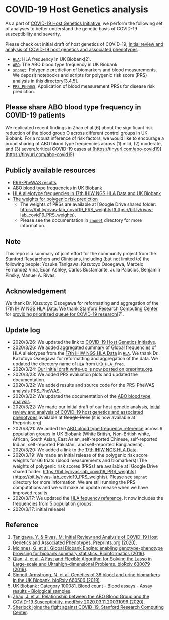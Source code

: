 # COVID-19 Host Genetics analysis

As a part of [COVID-19 Host Genetics Initiative](https://covid19hg.netlify.com/), we perform the following set of analyses to better understand the genetic basis of COVID-19 susceptibility and severity.

Please check out initial draft of host genetics of COVID-19, [Initial review and analysis of COVID-19 host genetics and associated phenotypes](https://doi.org/10.20944/preprints202003.0356.v1).

- [`HLA`](/HLA): HLA frequency in UK Biobank[2].
- [`ABO`](/ABO): The ABO blood type frequency in UK Biobank.
- [`snpnet`](/snpnet): Polygenic prediction of biomarkers and blood measurements. We deposit notebooks and scripts for polygenic risk score (PRS) analysis in this directory[3,4,5].
- [`PRS_PheWAS`](PRS_PheWAS): Application of blood measurement PRSs for disease risk prediction.

## Please share ABO blood type frequency in COVID-19 patients

We replicated recent findings in Zhao et al.[6] about the significant risk reduction of the blood group O across different control groups in UK Biobank. For a robust inference of risk factors, we would like to encourage a broad sharing of ABO blood type frequencies across (1) mild, (2) moderate, and (3) severe/critical COVID-19 cases at [https://tinyurl.com/abo-covid19](https://tinyurl.com/abo-covid19).

## Publicly available resources

- [PRS-PheWAS results](/PRS_PheWAS)
- [ABO blood type frequencies in UK Biobank](/ABO)
- [HLA allelotype frequencies in 17th IHIW NGS HLA Data and UK Biobank](/HLA)
- [The weights for polygenic risk prediction](/snpnet)
  - The weights of PRSs are available at [Google Drive shared folder: https://bit.ly/rivas-lab_covid19_PRS_weights](https://bit.ly/rivas-lab_covid19_PRS_weights).
  - Please see the documentation in [`snpnet`](/snpnet) directory for more information.

## Note

This repo is a summary of joint effort for the community project from the Stanford Researchers and Clinicians, including (but not limited to) the following people: Yosuke Tanigawa, Kazutoyo Osoegawa, Marcelo Fernandez Vina, Euan Ashley, Carlos Bustamante, Julia Palacios, Benjamin Pinsky, Manuel A. Rivas.

## Acknowledgement

We thank Dr. Kazutoyo Osoegawa for reformatting and aggregation of the [17th IHIW NGS HLA Data](http://17ihiw.org/17th-ihiw-ngs-hla-data/). We thank [Stanford Research Computing Center](https://srcc.stanford.edu/) for [providing prioritized queue for COVID-19 research](http://news.sherlock.stanford.edu/posts/sherlock-joins-the-fight-against-covid-19)[7].

## Update log

- 2020/3/26: We updated the link to [COVID-19 Host Genetics Initiative](https://covid19hg.netlify.com/).
- 2020/3/26: We added aggregated summary of Global frequencies of HLA allelotypes from the [17th IHIW NGS HLA Data](http://17ihiw.org/17th-ihiw-ngs-hla-data/) in [`HLA`](HLA). We thank Dr. Kazutoyo Osoegawa for reformatting and aggregation of the data. We updated the directory name of [`HLA`](HLA) from `UKB_HLA_freq`.
- 2020/3/24: [Our initial draft write-up is now posted on preprints.org](https://doi.org/10.20944/preprints202003.0356.v1).
- 2020/3/23: We added PRS evaluation plots and updated the documentation.
- 2020/3/22: We added results and source code for the PRS-PheWAS analysis [PRS_PheWAS](/PRS_PheWAS).
- 2020/3/22: We updated the documentation of the [ABO blood type analysis](/ABO).
- 2020/3/22: We made our initial draft of our host genetic analysis, [Initial review and analysis of COVID-19 host genetics and associated phenotypes](https://doi.org/10.20944/preprints202003.0356.v1) available at ~~Google Docs~~ (it is now available at Preprints.org).
- 2020/3/21: We added the [ABO blood type frequency reference](/ABO) across 9 population groups in UK Biobank (White British, Non-British white, African, South Asian, East Asian, self-reported Chinese, self-reported Indian, self-reported Pakistani, and self-reported Bangladeshi).
- 2020/3/20: We added a link to the [17th IHIW NGS HLA Data](http://17ihiw.org/17th-ihiw-ngs-hla-data/).
- 2020/3/19: We made an initial release of the polygenic risk score weights for 66 triats (blood measurements and biomarkers)! The weights of polygenic risk scores (PRSs) are available at [Google Drive shared folder: https://bit.ly/rivas-lab_covid19_PRS_weights](https://bit.ly/rivas-lab_covid19_PRS_weights). Please see [`snpnet`](/snpnet) directory for more information. We are still running the PRS computations and we will make an update release when we have improved results.
- 2020/3/17: We updated the [HLA fequency reference](/HLA). It now includes the frequencies from 5 population groups.
- 2020/3/17: initial release!

## Reference

1. [Tanigawa, Y. & Rivas, M. Initial Review and Analysis of COVID-19 Host Genetics and Associated Phenotypes. Preprints.org (2020)](https://doi.org/10.20944/preprints202003.0356.v1).
2. [McInnes, G. et al. Global Biobank Engine: enabling genotype-phenotype browsing for biobank summary statistics. Bioinformatics (2019)](https://doi.org/10.1093/bioinformatics/bty999).
3. [Qian, J. et al. A Fast and Flexible Algorithm for Solving the Lasso in Large-scale and Ultrahigh-dimensional Problems. bioRxiv 630079 (2019)](https://doi.org/doi:10.1101/630079).
4. [Sinnott-Armstrong, N. et al. Genetics of 38 blood and urine biomarkers in the UK Biobank. bioRxiv 660506 (2019)](https://doi.org/10.1101/660506).
5. [UK Biobank : Category 100081. Blood count - Blood assays - Assay results - Biological samples](http://biobank.ctsu.ox.ac.uk/crystal/label.cgi?id=100081).
6. [Zhao, J. et al. Relationship between the ABO Blood Group and the COVID-19 Susceptibility. medRxiv 2020.03.11.20031096 (2020)](https://doi.org/10.1101/2020.03.11.20031096).
7. [Sherlock joins the fight against COVID-19. Stanford Research Computing Center](http://news.sherlock.stanford.edu/posts/sherlock-joins-the-fight-against-covid-19).

